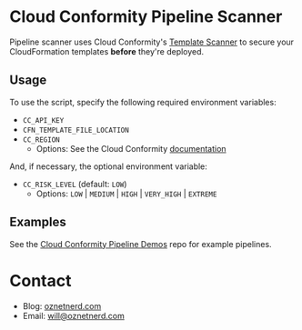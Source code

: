 # Cloud Conformity Pipeline Scanner

Pipeline scanner uses Cloud Conformity's [Template Scanner](https://www.cloudconformity.com/solutions/aws/cloudformation-template-scanner.html) to secure your CloudFormation templates **before** they're deployed.

## Usage

To use the script, specify the following required environment variables:
  * `CC_API_KEY`
  * `CFN_TEMPLATE_FILE_LOCATION`
  * `CC_REGION`
    * Options: See the Cloud Conformity [documentation](https://github.com/cloudconformity/documentation-api#endpoints)

And, if necessary, the optional environment variable:
  * `CC_RISK_LEVEL` (default: `LOW`)
    * Options: `LOW` | `MEDIUM` | `HIGH` | `VERY_HIGH` | `EXTREME`

## Examples

See the [Cloud Conformity Pipeline Demos](https://github.com/OzNetNerd/Cloud-Conformity-Pipeline-Demos) repo for example pipelines.

# Contact

* Blog: [oznetnerd.com](https://oznetnerd.com)
* Email: will@oznetnerd.com